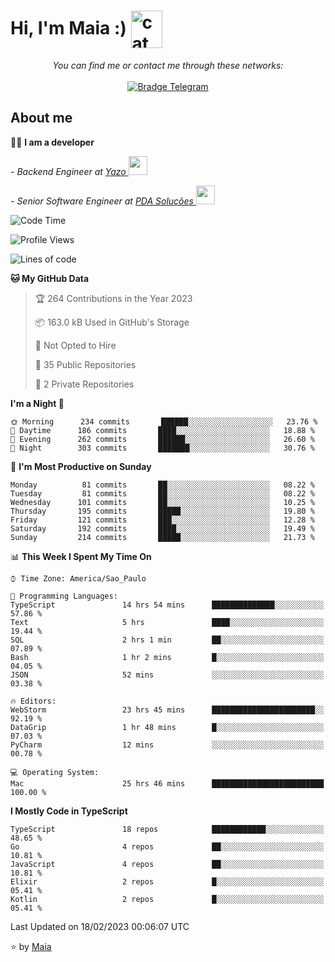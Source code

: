 <h1 align="left">Hi, I'm Maia :) 
<img src="https://emojis.slackmojis.com/emojis/images/1643509834/36299/black-cat.gif?1643509834" width="50" height="60" align="center"  alt="cat"/>
</h1>

<p align="center">
    <i>You can find me or contact me through these networks:</i>
    <br/><br/>
    <a href="https://t.me/mrootx" target="_blank">
        <img src="https://img.shields.io/badge/-Telegram-2CA5E0?logo=telegram&style=flat&logoColor=white" alt="Bradge Telegram" />
    </a>
</p>

## About me

:technologist: <strong>I am a developer</strong> <br>

<p><em> - Backend Engineer at <a href="https://yazo.com.br/">Yazo
</a><img src="https://media.giphy.com/media/WUlplcMpOCEmTGBtBW/giphy.gif" width="30"> 
</em></p>

<p><em> - Senior Software Engineer at <a href="https://pdasolucoes.com.br">PDA Soluções
</a><img src="https://media.giphy.com/media/WUlplcMpOCEmTGBtBW/giphy.gif" width="30"> 
</em></p>

<!--START_SECTION:waka-->
![Code Time](http://img.shields.io/badge/Code%20Time-1%2C665%20hrs%2050%20mins-blue)

![Profile Views](http://img.shields.io/badge/Profile%20Views-126-blue)

![Lines of code](https://img.shields.io/badge/From%20Hello%20World%20I%27ve%20Written-187%20Thousand%20lines%20of%20code-blue)

**🐱 My GitHub Data** 

> 🏆 264 Contributions in the Year 2023
 > 
> 📦 163.0 kB Used in GitHub's Storage 
 > 
> 🚫 Not Opted to Hire
 > 
> 📜 35 Public Repositories 
 > 
> 🔑 2 Private Repositories  
 > 
**I'm a Night 🦉** 

```text
🌞 Morning      234 commits       ██████░░░░░░░░░░░░░░░░░░░   23.76 % 
🌆 Daytime      186 commits       ████░░░░░░░░░░░░░░░░░░░░░   18.88 % 
🌃 Evening      262 commits       ██████░░░░░░░░░░░░░░░░░░░   26.60 % 
🌙 Night        303 commits       ███████░░░░░░░░░░░░░░░░░░   30.76 % 

```
📅 **I'm Most Productive on Sunday** 

```text
Monday          81 commits       ██░░░░░░░░░░░░░░░░░░░░░░░   08.22 % 
Tuesday         81 commits       ██░░░░░░░░░░░░░░░░░░░░░░░   08.22 % 
Wednesday      101 commits       ██░░░░░░░░░░░░░░░░░░░░░░░   10.25 % 
Thursday       195 commits       █████░░░░░░░░░░░░░░░░░░░░   19.80 % 
Friday         121 commits       ███░░░░░░░░░░░░░░░░░░░░░░   12.28 % 
Saturday       192 commits       ████░░░░░░░░░░░░░░░░░░░░░   19.49 % 
Sunday         214 commits       █████░░░░░░░░░░░░░░░░░░░░   21.73 % 

```


📊 **This Week I Spent My Time On** 

```text
⌚︎ Time Zone: America/Sao_Paulo

💬 Programming Languages: 
TypeScript               14 hrs 54 mins      ██████████████░░░░░░░░░░░   57.86 % 
Text                     5 hrs               ████░░░░░░░░░░░░░░░░░░░░░   19.44 % 
SQL                      2 hrs 1 min         ██░░░░░░░░░░░░░░░░░░░░░░░   07.89 % 
Bash                     1 hr 2 mins         █░░░░░░░░░░░░░░░░░░░░░░░░   04.05 % 
JSON                     52 mins             ░░░░░░░░░░░░░░░░░░░░░░░░░   03.38 % 

🔥 Editors: 
WebStorm                 23 hrs 45 mins      ███████████████████████░░   92.19 % 
DataGrip                 1 hr 48 mins        █░░░░░░░░░░░░░░░░░░░░░░░░   07.03 % 
PyCharm                  12 mins             ░░░░░░░░░░░░░░░░░░░░░░░░░   00.78 % 

💻 Operating System: 
Mac                      25 hrs 46 mins      █████████████████████████   100.00 % 

```

**I Mostly Code in TypeScript** 

```text
TypeScript               18 repos            ████████████░░░░░░░░░░░░░   48.65 % 
Go                       4 repos             ██░░░░░░░░░░░░░░░░░░░░░░░   10.81 % 
JavaScript               4 repos             ██░░░░░░░░░░░░░░░░░░░░░░░   10.81 % 
Elixir                   2 repos             █░░░░░░░░░░░░░░░░░░░░░░░░   05.41 % 
Kotlin                   2 repos             █░░░░░░░░░░░░░░░░░░░░░░░░   05.41 % 

```



 Last Updated on 18/02/2023 00:06:07 UTC
<!--END_SECTION:waka-->

⭐️ by [Maia](https://github.com/gabrielmaialva33/)


